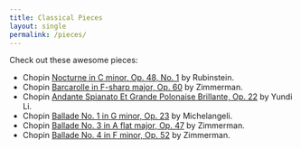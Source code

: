 ```yaml
---
title: Classical Pieces
layout: single
permalink: /pieces/
---
```


Check out these awesome pieces:

- Chopin [Nocturne in C minor, Op. 48, No. 1](https://www.youtube.com/watch?v=h_vZtpjNKVE) by Rubinstein.
- Chopin [Barcarolle in F-sharp major, Op. 60](https://www.youtube.com/watch?v=h19WVxSpask) by Zimmerman.
- Chopin [Andante Spianato Et Grande Polonaise Brillante, Op. 22](https://www.youtube.com/watch?v=6N8VBYNF2LA) by Yundi Li.
- Chopin [Ballade No. 1 in G minor, Op. 23](https://www.youtube.com/watch?v=X45xLfQGXaA) by Michelangeli.
- Chopin [Ballade No. 3 in A flat major, Op. 47](https://www.youtube.com/watch?v=BkPLDoZXlHQ) by Zimmerman.
- Chopin [Ballade No. 4 in F minor, Op. 52](https://www.youtube.com/watch?v=pe-GrRQz8pk) by Zimmerman.
